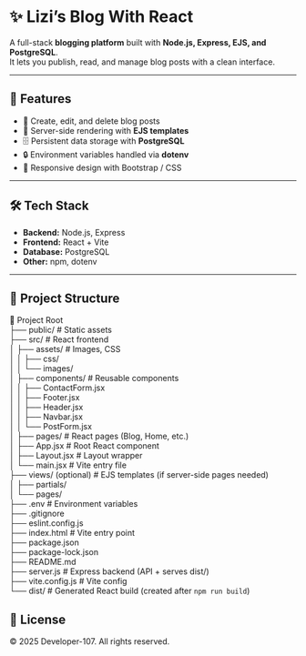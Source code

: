 
# ✨ Lizi’s Blog With React

A full-stack **blogging platform** built with **Node.js, Express, EJS, and PostgreSQL**.  
It lets you publish, read, and manage blog posts with a clean interface.  

---

## 🚀 Features
- 📝 Create, edit, and delete blog posts  
- 🎨 Server-side rendering with **EJS templates**  
- 🗄️ Persistent data storage with **PostgreSQL**  
- 🔒 Environment variables handled via **dotenv**  
- 📱 Responsive design with Bootstrap / CSS  

---

## 🛠️ Tech Stack
- **Backend:** Node.js, Express  
- **Frontend:** React + Vite
- **Database:** PostgreSQL  
- **Other:** npm, dotenv  

---

## 📂 Project Structure

📂 Project Root <br/>
├── public/                 # Static assets <br/>
├── src/                    # React frontend <br/>
│   ├── assets/             # Images, CSS <br/>
│   │   ├── css/ <br/>
│   │   └── images/ <br/>
│   ├── components/         # Reusable components <br/>
│   │   ├── ContactForm.jsx <br/>
│   │   ├── Footer.jsx <br/>
│   │   ├── Header.jsx <br/>
│   │   ├── Navbar.jsx <br/>
│   │   └── PostForm.jsx <br/>
│   ├── pages/              # React pages (Blog, Home, etc.) <br/>
│   ├── App.jsx             # Root React component <br/>
│   ├── Layout.jsx          # Layout wrapper <br/>
│   └── main.jsx            # Vite entry file <br/>
├── views/ (optional)       # EJS templates (if server-side pages needed) <br/>
│   ├── partials/           <br/>
│   └── pages/              <br/>
├── .env                    # Environment variables <br/>
├── .gitignore              <br/>
├── eslint.config.js        <br/>
├── index.html              # Vite entry point <br/>
├── package.json            <br/>
├── package-lock.json       <br/>
├── README.md               <br/>
├── server.js               # Express backend (API + serves dist/) <br/>
├── vite.config.js          # Vite config <br/>
└── dist/                   # Generated React build (created after `npm run build`) <br/>


## 📄 License

© 2025 Developer-107. All rights reserved.
